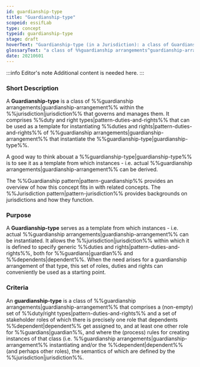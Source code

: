 ```yaml
---
id: guardianship-type
title: "Guardianship-type"
scopeid: essifLab
type: concept
typeid: guardianship-type
stage: draft
hoverText: "Guardianship-type (in a Jurisdiction): a class of Guardianship Arrangements within the Jurisdiction that governs and manages them."
glossaryText: "a class of %%guardianship arrangements^guardianship-arrangement%% within the %%jurisdiction^jurisdiction%% that governs and manages them."
date: 20210601
---
```


:::info Editor's note
Additional content is needed here.
:::
### Short Description
A **Guardianship-type** is a class of %%guardianship arrangements|guardianship-arrangement%% within the %%jurisdiction|jurisdiction%% that governs and manages them. It comprises %%duty and right types|pattern-duties-and-rights%% that can be used as a template for instantiating %%duties and rights|pattern-duties-and-rights%% of %%guardianship arrangements|guardianship-arrangement%% that instantiate the %%guardianship-type|guardianship-type%%.

A good way to think abouat a %%guardianship-type|guardianship-type%% is to see it as a template from which instances - i.e. actual %%guardianship arrangements|guardianship-arrangement%% can be derived.

The %%Guardianship pattern|pattern-guardianship%% provides an overview of how this concept fits in with related concepts.
The %%Jurisdiction pattern|pattern-jurisdiction%% provides backgrounds on jurisdictions and how they function.

### Purpose
A **Guardianship-type** serves as a template from which instances - i.e. actual %%guardianship arrangements|guardianship-arrangement%% can be instantiated. It allows the %%jurisdiction|jurisdiction%% within which it is defined to specify generic %%duties and rights|pattern-duties-and-rights%%, both for %%guardians|guardian%% and %%dependents|dependent%%. When the need arises for a guardianship arrangement of that type, this set of roles, duties and rights can conveniently be used as a starting point.

### Criteria
An **guardianship-type** is a class of %%guardianship arrangements|guardianship-arrangement%% that comprises a (non-empty) set of %%duty/right types|pattern-duties-and-rights%% and a set of stakeholder roles of which there is precisely one role that dependents %%dependent|dependent%% get assigned to, and at least one other role for %%guardians|guardian%%, and where the (process) rules for creating instances of that class (i.e. %%guardianship arrangements|guardianship-arrangement%% instantiating  and/or the %%dependent|dependent%% (and perhaps other roles), the semantics of which are defined by the %%jurisdiction|jurisdiction%%.
